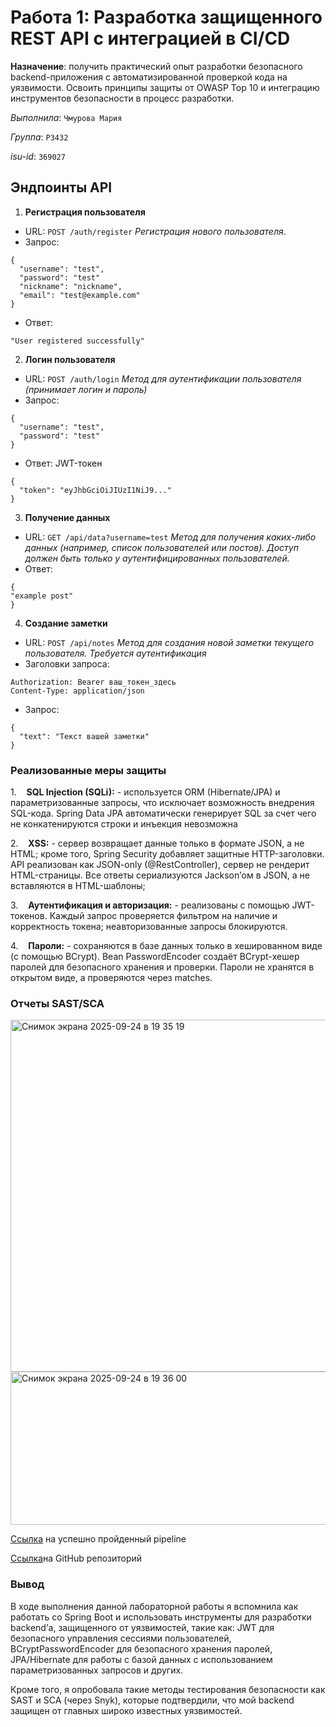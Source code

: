 # Работа 1: Разработка защищенного REST API с интеграцией в CI/CD

**Назначение**: получить практический опыт разработки безопасного backend-приложения с автоматизированной проверкой кода на уязвимости. Освоить принципы защиты от OWASP Top 10 и интеграцию инструментов безопасности в процесс разработки.

*Выполнила*: `Чмурова Мария`

*Группа*: `P3432`

*isu-id*: `369027`

## Эндпоинты API

1. **Регистрация пользователя**
- URL:  `POST /auth/register`
  *Регистрация нового пользователя*.
- Запрос:
```
{
  "username": "test",
  "password": "test"
  "nickname": "nickname",
  "email": "test@example.com"
}
```
- Ответ:
```
"User registered successfully"
```

2. **Логин пользователя**
- URL: `POST /auth/login`
  *Метод для аутентификации пользователя (принимает логин и пароль)*
- Запрос:
```
{
  "username": "test",
  "password": "test"
}
```
- Ответ: JWT-токен
```
{
  "token": "eyJhbGciOiJIUzI1NiJ9..."
}
```

3. **Получение данных**
- URL: `GET /api/data?username=test`
  *Метод для получения каких-либо данных (например, список пользователей или постов). Доступ должен быть только у аутентифицированных пользователей.*
- Ответ:
```
{
"example post"
}
```

4. **Создание заметки**
- URL: `POST /api/notes`
  *Метод для создания новой заметки текущего пользователя. Требуется аутентификация*
- Заголовки запроса:
```
Authorization: Bearer ваш_токен_здесь
Content-Type: application/json
```
- Запрос:
```
{
  "text": "Текст вашей заметки"
}
```

### Реализованные меры защиты

1.    **SQL Injection (SQLi):**
	- используется ORM (Hibernate/JPA) и параметризованные запросы, что исключает возможность внедрения SQL-кода. Spring Data JPA автоматически генерирует SQL за счет чего не конкатенируются строки и инъекция невозможна

2.    **XSS:**
	- сервер возвращает данные только в формате JSON, а не HTML; кроме того, Spring Security добавляет защитные HTTP-заголовки. API реализован как JSON-only (@RestController), сервер не рендерит HTML-страницы. Все ответы сериализуются Jackson’ом в JSON, а не вставляются в HTML-шаблоны;

3.    **Аутентификация и авторизация:**
	- реализованы с помощью JWT-токенов. Каждый запрос проверяется фильтром на наличие и корректность токена; неавторизованные запросы блокируются.

4.    **Пароли:**
	- сохраняются в базе данных только в хешированном виде (с помощью BCrypt). Bean PasswordEncoder создаёт BCrypt-хешер паролей для безопасного хранения и проверки. Пароли не хранятся в открытом виде, а проверяются через matches.

### Отчеты SAST/SCA

<img width="727" height="563" alt="Снимок экрана 2025-09-24 в 19 35 19" src="https://github.com/user-attachments/assets/ebe2bc4e-c2db-454b-ae5a-6ebd619662a7" />

<img width="617" height="245" alt="Снимок экрана 2025-09-24 в 19 36 00" src="https://github.com/user-attachments/assets/11232775-3dca-47d0-8f85-84e28d4383f3" />

[Ссылка](https://github.com/kkettch/information-security-semester-7/actions/runs/17979456301/job/51141314225#logs) на успешно пройденный pipeline

[Ссылка](https://github.com/kkettch/information-security-semester-7)на GitHub репозиторий

### Вывод

В ходе выполнения данной лабораторной работы я вспомнила как работать со Spring Boot и использовать инструменты для разработки backend’а, защищенного от уязвимостей, такие как: JWT для безопасного управления сессиями пользователей, BCryptPasswordEncoder для безопасного хранения паролей, JPA/Hibernate для работы с базой данных с использованием параметризованных запросов и других.

Кроме того, я опробовала такие методы тестирования безопасности как SAST и SCA (через Snyk), которые подтвердили, что мой backend защищен от главных широко известных уязвимостей.



